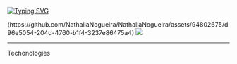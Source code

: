<a href="https://git.io/typing-svg"><img src="https://readme-typing-svg.demolab.com?font=Fira+Code&pause=1000&color=F48222&width=435&lines=Welcome!+My+name+is+Nath%C3%A1lia+++%3A);I'm+a+Developer." alt="Typing SVG" /></a>

<div allign = "center">
(https://github.com/NathaliaNogueira/NathaliaNogueira/assets/94802675/d96e5054-204d-4760-b1f4-3237e86475a4)
<img src="![Foto_gif](https://github.com/NathaliaNogueira/NathaliaNogueira/assets/94802675/5847e883-544a-4258-9eb5-4389262570b1)"/>

</div>
<hr>

Techonologies 

